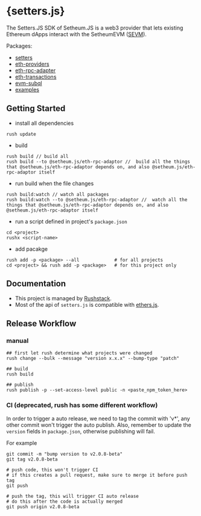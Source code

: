 # {setters.js}
The Setters.JS SDK of Setheum.JS is a web3 provider that lets existing Ethereum dApps interact with the SetheumEVM ([SEVM](https://github.com/Setheum-Labs/Setheum/tree/master/lib-serml/evm)).


Packages:
- [setters](./setters)
- [eth-providers](./eth-providers)
- [eth-rpc-adapter](./eth-rpc-adapter)
- [eth-transactions](./eth-transactions)
- [evm-subql](./evm-subql)
- [examples](./examples)

## Getting Started
- install all dependencies
```
rush update
```

- build
```
rush build // build all
rush build --to @setheum.js/eth-rpc-adaptor //  build all the things that @setheum.js/eth-rpc-adaptor depends on, and also @setheum.js/eth-rpc-adaptor itself
```

- run build when the file changes
```
rush build:watch // watch all packages
rush build:watch --to @setheum.js/eth-rpc-adaptor //  watch all the things that @setheum.js/eth-rpc-adaptor depends on, and also @setheum.js/eth-rpc-adaptor itself
```

- run a script defined in project's `package.json`
```
cd <project>
rushx <script-name>
```

- add pacakge
```
rush add -p <package> --all             # for all projects
cd <project> && rush add -p <package>   # for this project only
```

## Documentation
- This project is managed by [Rushstack](https://github.com/microsoft/rushstack).
- Most of the api of `setters.js` is compatible with [ethers.js](https://docs.ethers.io/v5/single-page/).

## Release Workflow
### manual
```
## first let rush determine what projects were changed
rush change --bulk --message "version x.x.x" --bump-type "patch"

## build
rush build

## publish
rush publish -p --set-access-level public -n <paste_npm_token_here>
```

### CI (deprecated, rush has some different workflow)
In order to trigger a auto release, we need to tag the commit with 'v*', any other commit won't trigger the auto publish. Also, remember to update the `version` fields in `package.json`, otherwise publishing will fail.

For example
```
git commit -m "bump version to v2.0.8-beta"
git tag v2.0.8-beta

# push code, this won't trigger CI
# if this creates a pull request, make sure to merge it before push tag
git push

# push the tag, this will trigger CI auto release
# do this after the code is actually merged
git push origin v2.0.8-beta
```
